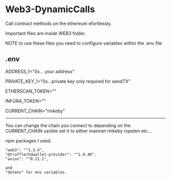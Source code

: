 # Web3-DynamicCalls
Call contract methods on the ethereum efortlessly.

Important files are inside WEB3 folder.

NOTE to use these files you need to configure variables within the .env file

.env
-------------------------------------------------------
ADDRESS_1="0x... your address"

PRIVATE_KEY_1="0x...private key only required for sendTX"

ETHERSCAN_TOKEN=""

INFURA_TOKEN=""

CURRENT_CHAIN="rinkeby"

-------------------------------------------------------

You can change the chain you connect to depending on 
the CURRENT_CHAIN varible
set it to either
mainnet
rinkeby
ropsten
etc...


npm packages I used. 

    "web3": "^1.3.4",
    "@truffle/hdwallet-provider": "^1.0.40",
    "axios": "^0.21.1",
    
    and
    "dotenv" for env variables.
    
